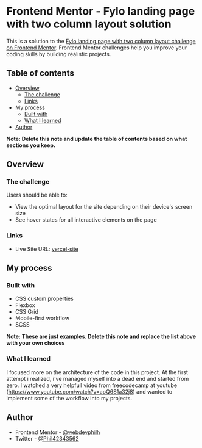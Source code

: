 # Frontend Mentor - Fylo landing page with two column layout solution

This is a solution to the [Fylo landing page with two column layout challenge on Frontend Mentor](https://www.frontendmentor.io/challenges/fylo-landing-page-with-two-column-layout-5ca5ef041e82137ec91a50f5). Frontend Mentor challenges help you improve your coding skills by building realistic projects. 

## Table of contents

- [Overview](#overview)
  - [The challenge](#the-challenge)
  - [Links](#links)
- [My process](#my-process)
  - [Built with](#built-with)
  - [What I learned](#what-i-learned)
- [Author](#author)

**Note: Delete this note and update the table of contents based on what sections you keep.**

## Overview

### The challenge

Users should be able to:

- View the optimal layout for the site depending on their device's screen size
- See hover states for all interactive elements on the page

### Links

- Live Site URL: [vercel-site](https://fylo-landing-page-with-two-column-layout-omega.vercel.app/)

## My process

### Built with

- CSS custom properties
- Flexbox
- CSS Grid
- Mobile-first workflow
- SCSS

**Note: These are just examples. Delete this note and replace the list above with your own choices**

### What I learned

I focused more on the architecture of the code in this project. 
At the first attempt i realized, i´ve managed myself into a dead end and started from zero.
I watched a very helpfull video from freecodecamp at youtube (https://www.youtube.com/watch?v=aoQ6S1a32j8) 
and wanted to implement some of the workflow into my projects.

## Author

- Frontend Mentor - [@webdevphilh](https://www.frontendmentor.io/profile/webdevphilh)
- Twitter - [@Phil42343562](https://twitter.com/Phil42343562)
